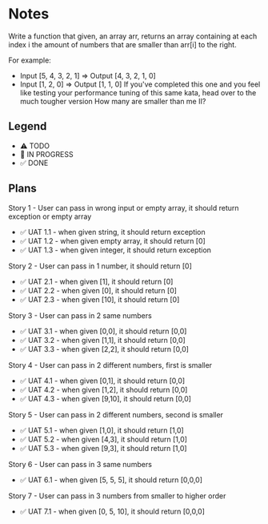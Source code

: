 # Notes

Write a function that given, an array arr, returns an array containing at each index i the amount of numbers that are smaller than arr[i] to the right.

For example:

* Input [5, 4, 3, 2, 1] => Output [4, 3, 2, 1, 0]
* Input [1, 2, 0] => Output [1, 1, 0]
If you've completed this one and you feel like testing your performance tuning of this same kata, head over to the much tougher version How many are smaller than me II?

## Legend
- ⚠ TODO
- 🚧 IN PROGRESS
- ✅ DONE

## Plans

Story 1 - User can pass in wrong input or empty array, it should return exception or empty array
 - ✅ UAT 1.1 - when given string, it should return exception
 - ✅ UAT 1.2 - when given empty array, it should return [0]
 - ✅ UAT 1.3 - when given integer, it should return exception

Story 2 - User can pass in 1 number, it should return [0]
 - ✅ UAT 2.1 - when given [1], it should return [0]
 - ✅ UAT 2.2 - when given [0], it should return [0]
 - ✅ UAT 2.3 - when given [10], it should return [0]

Story 3 - User can pass in 2 same numbers
 - ✅ UAT 3.1 - when given [0,0], it should return [0,0]
 - ✅ UAT 3.2 - when given [1,1], it should return [0,0]
 - ✅ UAT 3.3 - when given [2,2], it should return [0,0]

Story 4 - User can pass in 2 different numbers, first is smaller
 - ✅ UAT 4.1 - when given [0,1], it should return [0,0]
 - ✅ UAT 4.2 - when given [1,2], it should return [0,0]
 - ✅ UAT 4.3 - when given [9,10], it should return [0,0]

Story 5 - User can pass in 2 different numbers, second is smaller
 - ✅ UAT 5.1 - when given [1,0], it should return [1,0]
 - ✅ UAT 5.2 - when given [4,3], it should return [1,0]
 - ✅ UAT 5.3 - when given [9,3], it should return [1,0]

Story 6 - User can pass in 3 same numbers 
 - ✅ UAT 6.1 - when given [5, 5, 5], it should return [0,0,0]

Story 7 - User can pass in 3 numbers from smaller to higher order  
 - ✅ UAT 7.1 - when given [0, 5, 10], it should return [0,0,0]